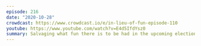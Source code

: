 ```yaml
---
episode: 216
date: "2020-10-28"
crowdcast: https://www.crowdcast.io/e/in-lieu-of-fun-episode-110
youtube: https://www.youtube.com/watch?v=E4d5IfdYsz0
summary: Salvaging what fun there is to be had in the upcoming election
---
```

